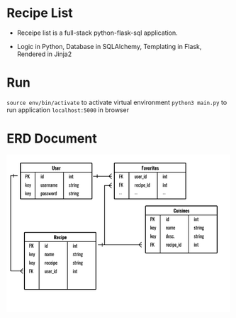 # Recipe List

- Receipe list is a full-stack python-flask-sql application.

- Logic in Python, Database in SQLAlchemy, Templating in Flask, Rendered in Jinja2

# Run

`source env/bin/activate` to activate virtual environment
`python3 main.py` to run application
`localhost:5000` in browser

# ERD Document

![ERD Doc](./website/static/recipe-list-erd.png)
